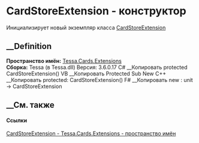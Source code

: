 # CardStoreExtension - конструктор
Инициализирует новый экземпляр класса
[CardStoreExtension](T_Tessa_Cards_Extensions_CardStoreExtension.htm)
##  __Definition
 **Пространство имён:** [Tessa.Cards.Extensions](N_Tessa_Cards_Extensions.htm)  
 **Сборка:** Tessa (в Tessa.dll) Версия: 3.6.0.17
C# __Копировать
     protected CardStoreExtension()
VB __Копировать
     Protected Sub New
C++ __Копировать
     protected:
    CardStoreExtension()
F# __Копировать
     new : unit -> CardStoreExtension
##  __См. также
#### Ссылки
[CardStoreExtension - ](T_Tessa_Cards_Extensions_CardStoreExtension.htm)
[Tessa.Cards.Extensions - пространство имён](N_Tessa_Cards_Extensions.htm)
